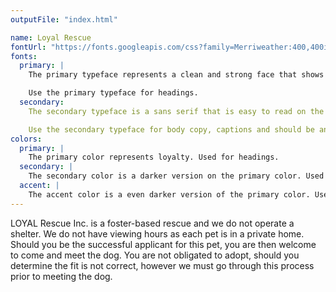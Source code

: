 ```yaml
---
outputFile: "index.html"

name: Loyal Rescue
fontUrl: "https://fonts.googleapis.com/css?family=Merriweather:400,400i,700"
fonts:
  primary: |
    The primary typeface represents a clean and strong face that shows power and looks professional.

    Use the primary typeface for headings.
  secondary:
    The secondary typeface is a sans serif that is easy to read on the web at multiple sizes.

    Use the secondary typeface for body copy, captions and should be anything by default.
colors:
  primary: |
    The primary color represents loyalty. Used for headings.
  secondary: |
    The secondary color is a darker version on the primary color. Used for cite, paragraphs with a quote inside, emphasis and edits.
  accent: |
    The accent color is a even darker version of the primary color. Used for the hovers (links).
---
```


LOYAL Rescue Inc. is a foster-based rescue and we do not operate a shelter. We do not have viewing hours as each pet is in a private home. Should you be the successful applicant for this pet, you are then welcome to come and meet the dog. You are not obligated to adopt, should you determine the fit is not correct, however we must go through this process prior to meeting the dog.
